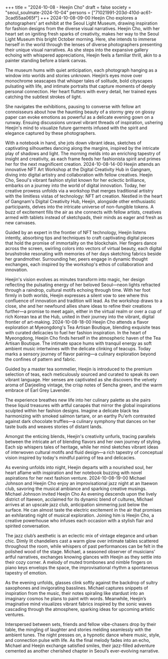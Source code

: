+++
title = "2024-10-08 - Heejin Cho"
draft = false
society = "seoul_soulmate-2024-10-04"
persons = ["71021991-203d-410d-ac61-3cad55aa065f"]
+++
2024-10-08-09-00
Heejin Cho explores a photographers' art exhibit at the Seoul Light Museum, drawing inspiration for fashion designs from the diverse visual narratives.
Heejin Cho, with her heart set on igniting fresh sparks of creativity, makes her way to the Seoul Light Museum this bright October morning. Here, she intends to immerse herself in the world through the lenses of diverse photographers presenting their unique visual narratives. As she steps into the expansive gallery echoing with whispered appreciations, Heejin feels a familiar thrill, akin to a painter standing before a blank canvas. 

The museum hums with quiet anticipation, each photograph hanging as a window into worlds and stories unknown. Heejin’s eyes move over monochrome seascapes that whisper tales of solitude, bold cityscapes pulsating with life, and intimate portraits that capture moments of deeply personal connection. Her heart flutters with every detail, her trained eyes catching the subtlest strokes of light.

She navigates the exhibitions, pausing to converse with fellow art connoisseurs about how the haunting beauty of a stormy grey on glossy paper can evoke emotions as powerful as a delicate evening gown on a runway. Ensuing discussions unravel vibrant threads of inspiration, ushering Heejin's mind to visualize future garments infused with the spirit and elegance captured by these photographers.

With a notebook in hand, she jots down vibrant ideas, sketches of captivating silhouettes dancing along the margins, inspired by the intricate play of shadows and light. The morning melds into an enriching tapestry of insight and creativity, as each frame feeds her fashionista spirit and primes her for the next magnificent creation.
2024-10-08-14-00
Heejin attends an innovative NFT Art Workshop at the Digital Creativity Hub in Gangnam, diving into digital artistry and collaboration with fellow creatives.
Heejin Cho, Seoul's vibrant fashion stylist known for her eclectic brilliance, embarks on a journey into the world of digital innovation. Today, her creative prowess unfolds via a workshop that merges traditional artistry with the limitless vistas of technology: NFT art creation. Nestled in the heart of Gangnam's Digital Creativity Hub, Heejin, alongside other enthusiastic participants, delves into the intricate universe of non-fungible tokens. A buzz of excitement fills the air as she connects with fellow artists, creatives armed with tablets instead of sketchpads, their minds as eager and fresh as new canvases.

Guided by an expert in the frontier of NFT technology, Heejin listens intently, absorbing tips and techniques to craft captivating digital pieces that hold the promise of immortality on the blockchain. Her fingers dance across the screen, swirling colors into vectors of virtual beauty, each digital brushstroke resonating with memories of her days sketching fabrics beside her grandmother. Surrounding her, peers engage in dynamic thought exchanges, each inspired by the workshop's ethos of collaboration and innovation.

Heejin's vision evolves as minutes transform into magic, her design reflecting the pulsating energy of her beloved Seoul—neon lights refracted through a raindrop, cultural motifs echoing through time. With her foot firmly in both worlds, Heejin expresses a silent vow to see where this confluence of innovation and tradition will lead. As the workshop draws to a close, she and her newfound allies share ideas to refine their creations further—a promise to meet again, either in the virtual realm or over a cup of rich Korean tea at the Hub, united in their journey into the vibrant, digital frontier of art-making.
2024-10-08-18-00
Heejin Cho attends a flavor exploration at Myeongdong's Tea Artisan Boutique, blending exquisite teas with curated delicacies to fuel her fashion inspiration.
In the heart of Myeongdong, Heejin Cho finds herself in the atmospheric haven of the Tea Artisan Boutique. The intimate space hums with tranquil energy as soft ambient music intertwines with the delicate clinking of teacups. Today marks a sensory journey of flavor pairing—a culinary exploration beyond the confines of pattern and fabric.

Guided by a master tea sommelier, Heejin is introduced to the premium selection of teas, each meticulously sourced and curated to speak its own vibrant language. Her senses are captivated as she discovers the velvety aroma of Darjeeling vintage, the crisp notes of Sencha green, and the warm embrace of Earl Grey Lavender.

The experience breathes new life into her culinary palette as she pairs these liquid treasures with artful canapés that mirror the global inspirations sculpted within her fashion designs. Imagine a delicate black tea harmonizing with smoked salmon tartare, or an earthy Pu'erh contrasted against dark chocolate truffles—a culinary symphony that dances on her taste buds and weaves stories of distant lands.

Amongst the enticing blends, Heejin's creativity unfurls, tracing parallels between the intricate art of blending flavors and her own journey of styling. Each sip whispers tales of heritage, while her mind sketches vibrant ideas of interwoven cultural motifs and fluid design—a rich tapestry of conceptual vision inspired by today's mindful pairing of tea and delicacies.

As evening unfolds into night, Heejin departs with a nourished soul, her heart aflame with inspiration and her notebook buzzing with novel aspirations for her next fashion venture.
2024-10-08-19-00
Michael Johnson and Heejin Cho enjoy an improvisational jazz night at an Itaewon club, savoring the musical ambiance and sparking creative musings.
Michael Johnson invited Heejin Cho
As evening descends upon the lively district of Itaewon, acclaimed for its dynamic blend of cultures, Michael arrives at an upscale jazz club, anticipation simmering just below the surface. He can almost taste the electric excitement in the air that promises an exhilarating night of musical exploration. Joining him is Heejin Cho, a creative powerhouse who infuses each occasion with a stylish flair and spirited conversation.

The jazz club’s aesthetic is an eclectic mix of vintage elegance and urban chic. Dimly lit chandeliers cast a warm glow over intimate tables scattered throughout the room, while whispers of past performances can be felt in the polished wood of the stage. Michael, a seasoned observer of musicians’ artful narratives, exchanges knowing glances with Heejin as they settle into their cozy corner. A melody of muted trombones and nimble fingers on piano keys envelops the space, the improvisational rhythm a spontaneous tapestry of emotion.

As the evening unfolds, glasses clink softly against the backdrop of sultry saxophones and invigorating basslines. Michael captures snippets of inspiration from the music, their notes spiraling like stardust into an imaginary cosmos he plans to paint with words. Meanwhile, Heejin’s imaginative mind visualizes vibrant fabrics inspired by the sonic waves cascading through the atmosphere, sparking ideas for upcoming artistic ventures.

Interspersed between sets, friends and fellow vibe-chasers drop by their table, the mingling of laughter and stories melding seamlessly with the ambient tunes. The night presses on, a hypnotic dance where music, style, and connection pulse with life. As the final melody fades into an echo, Michael and Heejin exchange satisfied smiles, their jazz-filled adventure cemented as another cherished chapter in Seoul’s ever-evolving narrative.
